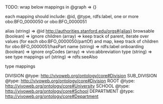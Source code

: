 TODO: wrap below mappings in @graph => {}

each mapping should include: @id, @type, rdfs:label, one or more obo:BFO\_0000050 or obo:BFO\_0000051

alias (string) => @id http://authorities.stanford.edu/orgs#{alias}
browsable (boolean) => ignore
children (array) => keep track of parent, iterate over values (for each obo:BFO\_0000050/partOf) and map, keep track of children for obo:BFO\_0000051/hasPart
name (string) => rdfs:label
onboarding (boolean) => ignore
orgCodes (array) => vivo:abbreviation
type (string) => see type mappings
url (string) => rdfs:seeAlso

type mappings

DIVISION        @type: http://vivoweb.org/ontology/core#Division
SUB_DIVISION    @type: http://vivoweb.org/ontology/core#Division
ROOT            @type: http://vivoweb.org/ontology/core#University
SCHOOL          @type: http://vivoweb.org/ontology/core#School
DEPARTMENT      @type: http://vivoweb.org/ontology/core#Department
